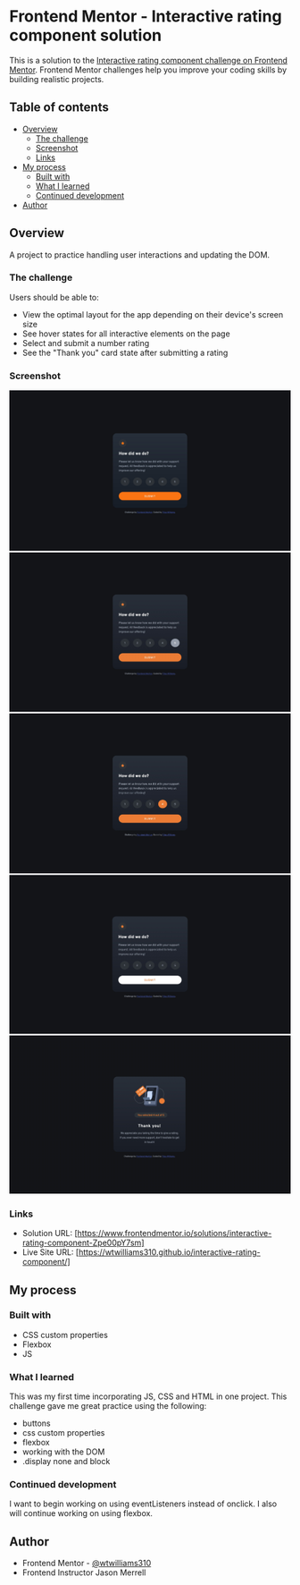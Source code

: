 # Frontend Mentor - Interactive rating component solution

This is a solution to the [Interactive rating component challenge on Frontend Mentor](https://www.frontendmentor.io/challenges/interactive-rating-component-koxpeBUmI). Frontend Mentor challenges help you improve your coding skills by building realistic projects. 

## Table of contents

- [Overview](#overview)
  - [The challenge](#the-challenge)
  - [Screenshot](#screenshot)
  - [Links](#links)
- [My process](#my-process)
  - [Built with](#built-with)
  - [What I learned](#what-i-learned)
  - [Continued development](#continued-development)
- [Author](#author)

## Overview

A project to practice handling user interactions and updating the DOM.

### The challenge

Users should be able to:

- View the optimal layout for the app depending on their device's screen size
- See hover states for all interactive elements on the page
- Select and submit a number rating
- See the "Thank you" card state after submitting a rating

### Screenshot

![](project-screenshots/screenshot-1.jpg?raw=true)
![](project-screenshots/screenshot-3.jpg?raw=true)
![](project-screenshots/screenshot-4.jpg?raw=true)
![](project-screenshots/screenshot-5.jpg?raw=true)
![](project-screenshots/screenshot-6.jpg?raw=true)


### Links

- Solution URL: [https://www.frontendmentor.io/solutions/interactive-rating-component-Zpe00pY7sm]
- Live Site URL: [https://wtwilliams310.github.io/interactive-rating-component/]

## My process

### Built with

- CSS custom properties
- Flexbox
- JS

### What I learned

This was my first time incorporating JS, CSS and HTML in one project. This challenge gave me great practice using the following:
- buttons
- css custom properties
- flexbox
- working with the DOM
- .display none and block


### Continued development

I want to begin working on using eventListeners instead of onclick. I also will continue working on using flexbox.


## Author

- Frontend Mentor - [@wtwilliams310](https://www.frontendmentor.io/profile/wtwilliams310)
- Frontend Instructor Jason Merrell
